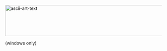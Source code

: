 <img width="854" height="100" alt="ascii-art-text" src="https://github.com/user-attachments/assets/887af14f-9f1e-4baf-a6d6-f728a94304f4" />

                                                                                                                               
(windows only)
